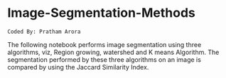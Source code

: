 # Image-Segmentation-Methods
```
Coded By: Pratham Arora
```
The following notebook performs image segmentation using three algorithms, viz, Region growing, watershed and K means Algorithm.
The segmentation performed by these three algorithms on an image is compared by using the Jaccard Similarity Index.
